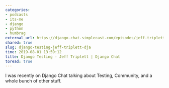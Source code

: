```yaml
---
categories:
- podcasts
- its-me
- django
- python
- humbrag
external_url: https://django-chat.simplecast.com/episodes/jeff-triplett?share=true
shared: true
slug: django-testing-jeff-triplett-dja
time: 2019-08-01 13:59:12
title: Django Testing - Jeff Triplett | Django Chat
toread: true
---
```


I was recently on Django Chat talking about Testing, Community, and a whole bunch of other stuff.